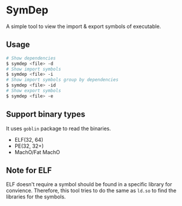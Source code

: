 # SymDep
A simple tool to view the import & export symbols of executable.

## Usage
``` sh
# Show dependencies
$ symdep <file> -d
# Show import symbols
$ symdep <file> -i
# Show import symbols group by dependencies
$ symdep <file> -id
# Show export symbols
$ symdep <file> -e
```

## Support binary types
It uses `goblin` package to read the binaries.
* ELF(32, 64)
* PE(32, 32+)
* MachO/Fat MachO

## Note for ELF
ELF doesn't require a symbol should be found in a specific library for convience.
Therefore, this tool tries to do the same as `ld.so` to find the libraries for the symbols.
